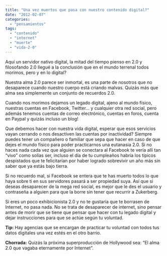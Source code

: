 ```yaml
---
title: "Una vez muertos que pasa con nuestro contenido digital?"
date: "2012-02-07"
categories: 
  - "pensamientos"
tags: 
  - "contenido"
  - "internet"
  - "muerte"
  - "vida-2-0"
---
```


Aquí un servidor nativo digital, la mitad del tiempo pienso en 2.0 y filosofando 2.0 llegué a la conclusión que en el mundo terrenal todos morimos, pero y en lo digital?

Nuestra alma 2.0 parece ser inmortal, es una parte de nosotros que no desaparece cuando nuestro cuerpo está criando malvas. Quizás más que alma sea simplemente un conjunto de recuerdos 2.0.

Cuando nos morimos dejamos un legado digital, ajeno al mundo físico, nuestras cuentas en Facebook, Twitter... y cualquier otra red social, pero además tenemos cuentas de correo electrónico, cuentas en foros, cuenta en Paypal y quizás incluso un blog!

Que debemos hacer con nuestra vida digital, esperar que esos servicios vayan cerrando o nos desactiven las cuentas por inactividad? Siempre puedes tener un compañero o familiar que sepa que hacer en caso de que dejes el mundo físico para poder practicarnos una eutanasia 2.0. Si no haces nada cada vez que alguien se conectara al Facebook te vería allí tan “vivo” como solías ser, incluso el día de tu cumpleaños habría los típicos despistados que te felicitarían por haber logrado sobrevivir un año más sin saber que ya estás bajo tierra.

Si no recuerdo mal, si Facebook se entera que te has muerto todos lo que haya sobre ti en sus servidores pasará a ser propiedad suya. Así que si deseas desaparecer de la mega red social, es mejor que le des el usuario y contraseña a alguien para que la borre sin tener que recurrir a Zukerberg.

Si eres un poco exhibicionista 2.0 y no te gustaría que te borrasen de Internet, no pasa nada. No se trata de desaparecer de internet, sino pensar antes de morir que se tiene que pensar que hacer con tu legado digital y dejar instrucciones para que se actúe según tu voluntad.

**Tip:** Hay agencias que se encargan de practicar tu voluntad con todos tus datos digitales una vez estés en el otro barrio.

**Chorrada:** Quizás la próxima superproducción de Hollywood sea: “El alma 2.0 que vagaba eternamente por Internet”.
